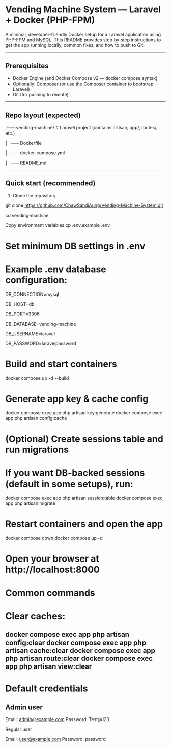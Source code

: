 # Vending Machine System — Laravel + Docker (PHP-FPM)

A minimal, developer-friendly Docker setup for a Laravel application using PHP-FPM and MySQL. This README provides step‑by‑step instructions to get the app running locally, common fixes, and how to push to Git.

---

## Prerequisites

- Docker Engine (and Docker Compose v2 — docker compose syntax)
- Optionally: Composer (or use the Composer container to bootstrap Laravel)
- Git (for pushing to remote)

---

## Repo layout (expected)



├── vending-machine/ # Laravel project (contains artisan, app/, routes/, etc.)

│ ├── Dockerfile

│ ├── docker-compose.yml

│ └── README.md


---

## Quick start (recommended)

1. Clone the repository

git clone https://github.com/ChawSandiAung/Vending-Machine-System.git

cd vending-machine

Copy environment variables
cp .env.example .env

# Set minimum DB settings in .env

# Example .env database configuration:

DB_CONNECTION=mysql

DB_HOST=db

DB_PORT=3306

DB_DATABASE=vending-machine

DB_USERNAME=laravel

DB_PASSWORD=laravelpassword

# Build and start containers
docker compose up -d --build

# Generate app key & cache config
docker compose exec app php artisan key:generate
docker compose exec app php artisan config:cache

# (Optional) Create sessions table and run migrations

# If you want DB-backed sessions (default in some setups), run:

docker compose exec app php artisan session:table
docker compose exec app php artisan migrate

# Restart containers and open the app
docker compose down
docker compose up -d


# Open your browser at http://localhost:8000

# Common commands
# Clear caches:
docker compose exec app php artisan config:clear
docker compose exec app php artisan cache:clear
docker compose exec app php artisan route:clear
docker compose exec app php artisan view:clear
---

# Default credentials

## Admin user

Email: admin@example.com
Password: Test@123

Regular user

Email: user@example.com
Password: password